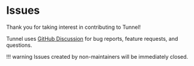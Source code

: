 # Issues
Thank you for taking interest in contributing to Tunnel!

Tunnel uses [GitHub Discussion](./discussion.md) for bug reports, feature requests, and questions.

!!! warning
    Issues created by non-maintainers will be immediately closed.